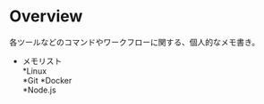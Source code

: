 # Overview  
各ツールなどのコマンドやワークフローに関する、個人的なメモ書き。  
  
  
  * メモリスト  
    *Linux  
    *Git
    *Docker  
    *Node.js
    
